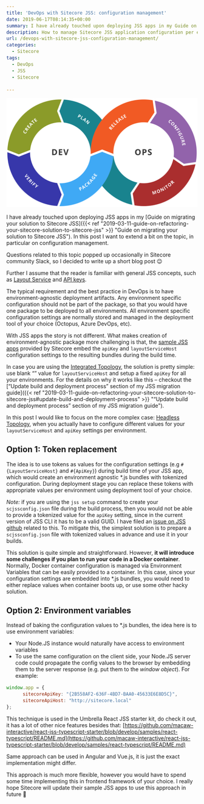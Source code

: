 ```yaml
---
title: 'DevOps with Sitecore JSS: configuration management'
date: 2019-06-17T08:14:35+00:00
summary: I have already touched upon deploying JSS apps in my Guide on migrating your solution to Sitecore JSS. In this post I want to extend a bit on the topic, in particular on configuration management.
description: How to manage Sitecore JSS application configuration per environment. Creating environment agnostic JSS app packages.
url: /devops-with-sitecore-jss-configuration-management/
categories:
  - Sitecore
tags:
  - DevOps
  - JSS
  - Sitecore

---
```

![Managing configuration in Sitecore JSS deployments](devops.png#center "Managing configuration in Sitecore JSS deployments")

I have already touched upon deploying JSS apps in my [Guide on migrating your solution to Sitecore JSS]({{< ref "2019-03-11-guide-on-refactoring-your-sitecore-solution-to-sitecore-jss" >}} "Guide on migrating your solution to Sitecore JSS"). In this post I want to extend a bit on the topic, in particular on configuration management.

Questions related to this topic popped up occasionally in Sitecore community Slack, so I decided to write up a short blog post 😉

Further I assume that the reader is familiar with general JSS concepts, such as [Layout Service](https://doc.sitecore.com/xp/en/developers/hd/200/sitecore-headless-development/sitecore-layout-service.html "Layout Service") and [API keys](https://doc.sitecore.com/xp/en/developers/hd/200/sitecore-headless-development/create-a-sitecore-api-key.html "API keys").

The typical requirement and the best practice in DevOps is to have environment-agnostic deployment artifacts. Any environment specific configuration should not be part of the package, so that you would have one package to be deployed to all environments. All environment specific configuration settings are normally stored and managed in the deployment tool of your choice (Octopus, Azure DevOps, etc).

With JSS apps the story is not different. What makes creation of environment-agnostic package more challenging is that, the [sample JSS apps](https://github.com/Sitecore/jss/tree/dev/samples "sample JSS apps") provided by Sitecore embed the `apiKey` and `layoutServiceHost` configuration settings to the resulting bundles during the build time.

In case you are using the [Integrated Topology](https://doc.sitecore.com/xp/en/developers/hd/200/sitecore-headless-development/jss-topologies.html#integrated-topology "Integrated topology"), the solution is pretty simple: use blank &#8220;&#8221; value for `layoutServiceHost` and setup a fixed `apiKey` for all your environments. For the details on why it works like this &#8211; checkout the [&#8220;Update build and deployment process&#8221; section of my JSS migration guide]({{< ref "2019-03-11-guide-on-refactoring-your-sitecore-solution-to-sitecore-jss#update-build-and-deployment-process" >}} "&#8220;Update build and deployment process&#8221; section of my JSS migration guide").

In this post I would like to focus on the more complex case: [Headless Topology](https://doc.sitecore.com/xp/en/developers/hd/200/sitecore-headless-development/jss-topologies.html#headless-topology "Headless topology"), when you actually have to configure different values for your `layoutServiceHost` and `apiKey` settings per environment.

## Option 1: Token replacement

The idea is to use tokens as values for the configuration settings (e.g `#{LayoutServiceHost}` and `#{ApiKey}`) during build time of your JSS app, which would create an environment agnostic *.js bundles with tokenized configuration. During deployment stage you can replace these tokens with appropriate values per environment using deployment tool of your choice.


_Note:_ if you are using the `jss setup` command to create your `scjssconfig.json` file during the build process, then you would not be able to provide a tokenized value for the `apiKey` setting, since in the current version of JSS CLI it has to be a valid GUID. I have filed an [issue on JSS github](https://github.com/Sitecore/jss/issues/187 "issue on JSS github") related to this. To mitigate this, the simplest solution is to prepare a `scjssconfig.json` file with tokenized values in advance and use it in your builds.

This solution is quite simple and straightforward. However, **it will introduce some challenges if you plan to run your code in a Docker container**. Normally, Docker container configuration is managed via Environment Variables that can be easily provided to a container. In this case, since your configuration settings are embedded into *.js bundles, you would need to either replace values when container boots up, or use some other hacky solution.

## Option 2: Environment variables

Instead of baking the configuration values to *.js bundles, the idea here is to use environment variables:

  * Your Node.JS instance would naturally have access to environment variables
  * To use the same configuration on the client side, your Node.JS server code could propagate the config values to the browser by embedding them to the server response (e.g. put them to the _window object_). For example:

```js
window.app = {    
      sitecoreApiKey: "{2B558AF2-636F-4BD7-BAA0-45633E6E8D5C}",
      sitecoreApiHost: "http://sitecore.local"
};
```

This technique is used in the Umbrella React JSS starter kit, do check it out, it has a lot of other nice features besides that: [https://github.com/macaw-interactive/react-jss-typescript-starter/blob/develop/samples/react-typescript/README.md](https://github.com/macaw-interactive/react-jss-typescript-starter/blob/develop/samples/react-typescript/README.md)

Same approach can be used in Angular and Vue.js, it is just the exact implementation might differ. 

This approach is much more flexible, however you would have to spend some time implementing this in frontend framework of your choice. I really hope Sitecore will update their sample JSS apps to use this approach in future 🙂